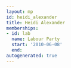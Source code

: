 ```yaml
---
layout: mp
id: heidi_alexander
title: Heidi Alexander
memberships:
- id: lab
  name: Labour Party
  start: '2010-06-08'
  end: 
autogenerated: true
---
```

